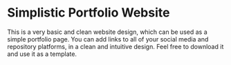 <H1>Simplistic Portfolio Website</H1>
<P>This is a very basic and clean website design, which can be used as a simple portfolio page. You can add links to all of your social media and repository platforms, in a clean and intuitive design. Feel free to download it and use it as a template.</P>
